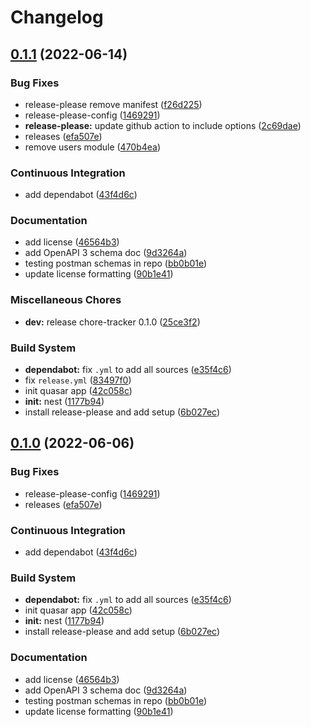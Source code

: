 # Changelog

## [0.1.1](https://github.com/patrickblackjr/chore-tracker/compare/v0.1.0...v0.1.1) (2022-06-14)


### Bug Fixes

* release-please remove manifest ([f26d225](https://github.com/patrickblackjr/chore-tracker/commit/f26d2255aca43ca0b0f8dc8468d4d8a7d69f7394))
* release-please-config ([1469291](https://github.com/patrickblackjr/chore-tracker/commit/14692913983eecde01814f9d3eebf147faed7a47))
* **release-please:** update github action to include options ([2c69dae](https://github.com/patrickblackjr/chore-tracker/commit/2c69dae2cd5361830c0b6072abbf045480d0fc42))
* releases ([efa507e](https://github.com/patrickblackjr/chore-tracker/commit/efa507e2134b66d35b44a1113b7208ff3b31e9ea))
* remove users module ([470b4ea](https://github.com/patrickblackjr/chore-tracker/commit/470b4ea50068671a756261b2b31568ec9ed451a5))


### Continuous Integration

* add dependabot ([43f4d6c](https://github.com/patrickblackjr/chore-tracker/commit/43f4d6cc8b07411c4af3b2daebb560bbff0c73f1))


### Documentation

* add license ([46564b3](https://github.com/patrickblackjr/chore-tracker/commit/46564b388f77d7c9809e7b5707a131a004df8386))
* add OpenAPI 3 schema doc ([9d3264a](https://github.com/patrickblackjr/chore-tracker/commit/9d3264ab91b076526adb96bbf1a45a8e7c22d86c))
* testing postman schemas in repo ([bb0b01e](https://github.com/patrickblackjr/chore-tracker/commit/bb0b01e631e291200f6048293254b6f2640078c1))
* update license formatting ([90b1e41](https://github.com/patrickblackjr/chore-tracker/commit/90b1e41ad2817e933f7e79168c14aacc134970d1))


### Miscellaneous Chores

* **dev:** release chore-tracker 0.1.0 ([25ce3f2](https://github.com/patrickblackjr/chore-tracker/commit/25ce3f27e84502f67313b6ae58d38f4b566a17bd))


### Build System

* **dependabot:** fix `.yml` to add all sources ([e35f4c6](https://github.com/patrickblackjr/chore-tracker/commit/e35f4c6db35477d071ca3d506dcbe69617b2929d))
* fix `release.yml` ([83497f0](https://github.com/patrickblackjr/chore-tracker/commit/83497f088106a04ab799af2b9eaf5e5b71327d54))
* init quasar app ([42c058c](https://github.com/patrickblackjr/chore-tracker/commit/42c058cdc1bed1921011542190cdfacf546bc3df))
* **init:** nest ([1177b94](https://github.com/patrickblackjr/chore-tracker/commit/1177b94e6827971b4628fbc95de87f349de30c61))
* install release-please and add setup ([6b027ec](https://github.com/patrickblackjr/chore-tracker/commit/6b027ec174bf3ba4f317867001922f4c30454a9e))

## [0.1.0](https://github.com/patrickblackjr/chore-tracker/compare/chore-tracker-v0.1.0...chore-tracker-v0.1.0) (2022-06-06)


### Bug Fixes

* release-please-config ([1469291](https://github.com/patrickblackjr/chore-tracker/commit/14692913983eecde01814f9d3eebf147faed7a47))
* releases ([efa507e](https://github.com/patrickblackjr/chore-tracker/commit/efa507e2134b66d35b44a1113b7208ff3b31e9ea))


### Continuous Integration

* add dependabot ([43f4d6c](https://github.com/patrickblackjr/chore-tracker/commit/43f4d6cc8b07411c4af3b2daebb560bbff0c73f1))


### Build System

* **dependabot:** fix `.yml` to add all sources ([e35f4c6](https://github.com/patrickblackjr/chore-tracker/commit/e35f4c6db35477d071ca3d506dcbe69617b2929d))
* init quasar app ([42c058c](https://github.com/patrickblackjr/chore-tracker/commit/42c058cdc1bed1921011542190cdfacf546bc3df))
* **init:** nest ([1177b94](https://github.com/patrickblackjr/chore-tracker/commit/1177b94e6827971b4628fbc95de87f349de30c61))
* install release-please and add setup ([6b027ec](https://github.com/patrickblackjr/chore-tracker/commit/6b027ec174bf3ba4f317867001922f4c30454a9e))


### Documentation

* add license ([46564b3](https://github.com/patrickblackjr/chore-tracker/commit/46564b388f77d7c9809e7b5707a131a004df8386))
* add OpenAPI 3 schema doc ([9d3264a](https://github.com/patrickblackjr/chore-tracker/commit/9d3264ab91b076526adb96bbf1a45a8e7c22d86c))
* testing postman schemas in repo ([bb0b01e](https://github.com/patrickblackjr/chore-tracker/commit/bb0b01e631e291200f6048293254b6f2640078c1))
* update license formatting ([90b1e41](https://github.com/patrickblackjr/chore-tracker/commit/90b1e41ad2817e933f7e79168c14aacc134970d1))
